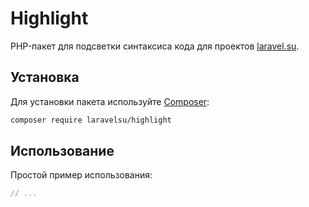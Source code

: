 # Highlight

PHP-пакет для подсветки синтаксиса кода для проектов [laravel.su](https://laravel.su).

## Установка

Для установки пакета используйте [Composer](https://getcomposer.org/):

```bash
composer require laravelsu/highlight
```


## Использование

Простой пример использования:

```php
// ...
```


